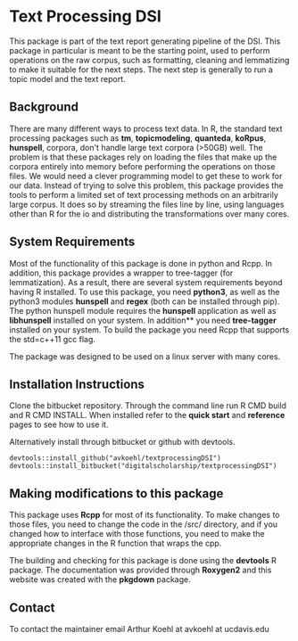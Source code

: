 # Text Processing DSI

This package is part of the text report generating pipeline of the DSI. This package in particular is meant to be the starting point, used to perform operations on the raw corpus, such as formatting, cleaning and lemmatizing to make it suitable for the next steps. The next step is generally to run a topic model and the text report. 

## Background

There are many different ways to process text data. In R, the standard text processing packages such as **tm**, **topicmodeling**, **quanteda**, **koRpus**, **hunspell**, corpora, don't handle large text corpora (>50GB) well. The problem is that these packages rely on loading the files that make up the corpora entirely into memory before performing the operations on those files. We would need a clever programming model to get these to work for our data. Instead of trying to solve this problem, this package provides the tools to perform a limited set of text processing methods on an arbitrarily large corpus. It does so by streaming the files line by line, using languages other than R for the io and distributing the transformations over many cores.

## System Requirements

Most of the functionality of this package is done in python and Rcpp. In addition, this package provides a wrapper to tree-tagger (for lemmatization). As a result, there are several system requirements beyond having R installed. To use this package, you need **python3**, as well as the python3 modules **hunspell** and **regex** (both can be installed through pip). The python hunspell module requires the **hunspell** application as well as **libhunspell** installed on your system. In addition** you need **tree-tagger** installed on your system. To build the package you need Rcpp that supports the std=c++11 gcc flag. 

The package was designed to be used on a linux server with many cores.

## Installation Instructions

Clone the bitbucket repository. Through the command line run R CMD build and R CMD INSTALL. When installed refer to the **quick start** and **reference** pages to see how to use it.

Alternatively install through bitbucket or github with devtools.
```{r}
devtools::install_github("avkoehl/textprocessingDSI")
devtools::install_bitbucket("digitalscholarship/textprocessingDSI")
```

## Making modifications to this package

This package uses **Rcpp** for most of its functionality. To make changes to those files, you need to change the code in the /src/ directory, and if you changed how to interface with those functions, you need to make the appropriate changes in the R function that wraps the cpp. 

The building and checking for this package is done using the **devtools** R package. The documentation was provided through **Roxygen2** and this website was created with the **pkgdown** package.

## Contact

To contact the maintainer email Arthur Koehl at avkoehl at ucdavis.edu
